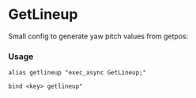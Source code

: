 # GetLineup
Small config to generate yaw pitch values from getpos:

### Usage
```alias getlineup "exec_async GetLineup;"```

```bind <key> getlineup"```
